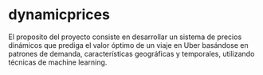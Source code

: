 # dynamicprices
El proposito del proyecto consiste en desarrollar un sistema de precios dinámicos que prediga el valor óptimo de un viaje en Uber basándose en patrones de demanda, características geográficas y temporales, utilizando técnicas de machine learning.
